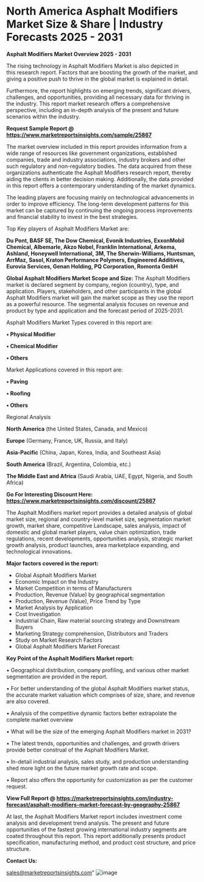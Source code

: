 # North America Asphalt Modifiers Market Size & Share | Industry Forecasts 2025 - 2031

<Strong> Asphalt Modifiers Market Overview 2025 - 2031</strong>

The rising technology in Asphalt Modifiers Market is also depicted in this research report. Factors that are boosting the growth of the market, and giving a positive push to thrive in the global market is explained in detail.

Furthermore, the report highlights on emerging trends, significant drivers, challenges, and opportunities, providing all necessary data for thriving in the industry. This report market research offers a comprehensive perspective, including an in-depth analysis of the present and future scenarios within the industry.

<strong>Request Sample Report @ <a href=https://www.marketreportsinsights.com/sample/25867>https://www.marketreportsinsights.com/sample/25867</a></strong>

The market overview included in this report provides information from a wide range of resources like government organizations, established companies, trade and industry associations, industry brokers and other such regulatory and non-regulatory bodies. The data acquired from these organizations authenticate the Asphalt Modifiers research report, thereby aiding the clients in better decision making. Additionally, the data provided in this report offers a contemporary understanding of the market dynamics.

The leading players are focusing mainly on technological advancements in order to improve efficiency. The long-term development patterns for this market can be captured by continuing the ongoing process improvements and financial stability to invest in the best strategies.

Top Key players of Asphalt Modifiers Market are:

<strong>Du Pont, BASF SE, The Dow Chemical, Evonik Industries, ExxonMobil Chemical, Albemarle, Akzo Nobel, Franklin International, Arkema, Ashland, Honeywell International, 3M, The Sherwin-Williams, Huntsman, ArrMaz, Sasol, Kraton Performance Polymers, Engineered Additives, Eurovia Services, Genan Holding, PQ Corporation, Romonta GmbH</strong>

<strong><b>Global Asphalt Modifiers Market Scope and Size:</b></strong>
The Asphalt Modifiers market is declared segment by company, region (country), type, and application. Players, stakeholders, and other participants in the global Asphalt Modifiers market will gain the market scope as they use the report as a powerful resource. The segmental analysis focuses on revenue and product by type and application and the forecast period of 2025-2031.

Asphalt Modifiers Market Types covered in this report are:

<strong>• Physical Modifier

• Chemical Modifier

• Others</strong>

Market Applications covered in this report are:

<strong>• Paving

• Roofing

• Others</strong> 

Regional Analysis

<strong>North America</strong> (the United States, Canada, and Mexico)

<strong>Europe</strong> (Germany, France, UK, Russia, and Italy)

<strong>Asia-Pacific</strong> (China, Japan, Korea, India, and Southeast Asia)

<strong>South America</strong> (Brazil, Argentina, Colombia, etc.)

<strong>The Middle East and Africa</strong> (Saudi Arabia, UAE, Egypt, Nigeria, and South Africa)

<strong>Go For Interesting Discount Here: <a href=https://www.marketreportsinsights.com/discount/25867>https://www.marketreportsinsights.com/discount/25867</a></strong>

The Asphalt Modifiers market report provides a detailed analysis of global market size, regional and country-level market size, segmentation market growth, market share, competitive Landscape, sales analysis, impact of domestic and global market players, value chain optimization, trade regulations, recent developments, opportunities analysis, strategic market growth analysis, product launches, area marketplace expanding, and technological innovations.

<strong><b>Major factors covered in the report:</b></strong>
<ul>
  <li>Global Asphalt Modifiers Market </li>
  <li>Economic Impact on the Industry</li>
  <li>Market Competition in terms of Manufacturers</li>
  <li>Production, Revenue (Value) by geographical segmentation</li>
  <li>Production, Revenue (Value), Price Trend by Type</li>
  <li>Market Analysis by Application</li>
  <li>Cost Investigation</li>
  <li>Industrial Chain, Raw material sourcing strategy and Downstream Buyers</li>
  <li>Marketing Strategy comprehension, Distributors and Traders</li>
  <li>Study on Market Research Factors</li>
  <li>Global Asphalt Modifiers Market Forecast</li>
</ul>

<strong><b>Key Point of the Asphalt Modifiers Market report:</b></strong>

• Geographical distribution, company profiling, and various other market segmentation are provided in the report.

• For better understanding of the global Asphalt Modifiers market status, the accurate market valuation which comprises of size, share, and revenue are also covered.

• Analysis of the competitive dynamic factors better extrapolate the complete market overview

• What will be the size of the emerging Asphalt Modifiers market in 2031?

• The latest trends, opportunities and challenges, and growth drivers provide better construal of the Asphalt Modifiers Market.

• In-detail industrial analysis, sales study, and production understanding shed more light on the future market growth rate and scope.

• Report also offers the opportunity for customization as per the customer request.

<strong><b>View Full Report @ <a href=https://marketreportsinsights.com/industry-forecast/asphalt-modifiers-market-forecast-by-geography-25867>https://marketreportsinsights.com/industry-forecast/asphalt-modifiers-market-forecast-by-geography-25867</a></b></strong>


At last, the Asphalt Modifiers Market report includes investment come analysis and development trend analysis. The present and future opportunities of the fastest growing international industry segments are coated throughout this report. This report additionally presents product specification, manufacturing method, and product cost structure, and price structure.

<strong>Contact Us:</strong>

sales@marketreportsinsights.com"
![image](https://github.com/user-attachments/assets/7176cf10-c808-42fe-9692-5461c1dc0de6)
